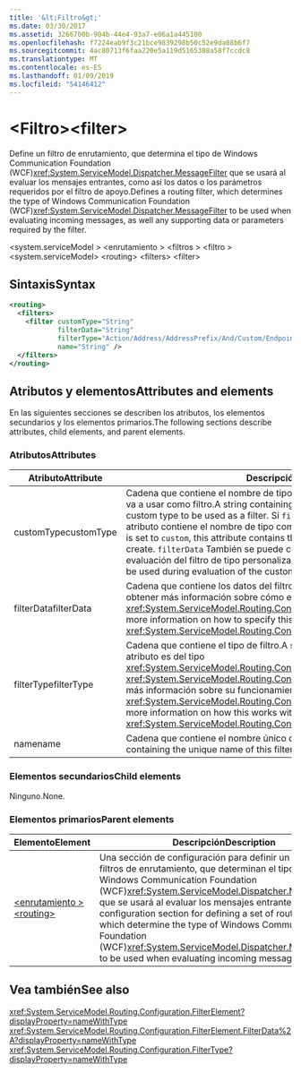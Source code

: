```yaml
---
title: '&lt;Filtro&gt;'
ms.date: 03/30/2017
ms.assetid: 3266700b-904b-44e4-93a7-e06a1a445100
ms.openlocfilehash: f7224eab9f3c21bce9839298b50c52e9da08b6f7
ms.sourcegitcommit: 4ac80713f6faa220e5a119d5165308a58f7ccdc8
ms.translationtype: MT
ms.contentlocale: es-ES
ms.lasthandoff: 01/09/2019
ms.locfileid: "54146412"
---
```

# <a name="ltfiltergt"></a><span data-ttu-id="5ac9b-102">&lt;Filtro&gt;</span><span class="sxs-lookup"><span data-stu-id="5ac9b-102">&lt;filter&gt;</span></span>

<span data-ttu-id="5ac9b-103">Define un filtro de enrutamiento, que determina el tipo de Windows Communication Foundation (WCF)<xref:System.ServiceModel.Dispatcher.MessageFilter> que se usará al evaluar los mensajes entrantes, como así los datos o los parámetros requeridos por el filtro de apoyo.</span><span class="sxs-lookup"><span data-stu-id="5ac9b-103">Defines a routing filter, which determines the type of Windows Communication Foundation (WCF)<xref:System.ServiceModel.Dispatcher.MessageFilter> to be used when evaluating incoming messages, as well any supporting data or parameters required by the filter.</span></span>

<span data-ttu-id="5ac9b-104">\<system.serviceModel > \<enrutamiento > \<filtros > \<filtro ></span><span class="sxs-lookup"><span data-stu-id="5ac9b-104">\<system.serviceModel> \<routing> \<filters> \<filter></span></span>
  
## <a name="syntax"></a><span data-ttu-id="5ac9b-105">Sintaxis</span><span class="sxs-lookup"><span data-stu-id="5ac9b-105">Syntax</span></span>  
  
```xml  
<routing>
  <filters>
    <filter customType="String"
            filterData="String"
            filterType="Action/Address/AddressPrefix/And/Custom/Endpoint/MatchAll/XPath"
            name="String" />
  </filters>
</routing>
```  
  
## <a name="attributes-and-elements"></a><span data-ttu-id="5ac9b-106">Atributos y elementos</span><span class="sxs-lookup"><span data-stu-id="5ac9b-106">Attributes and elements</span></span>

<span data-ttu-id="5ac9b-107">En las siguientes secciones se describen los atributos, los elementos secundarios y los elementos primarios.</span><span class="sxs-lookup"><span data-stu-id="5ac9b-107">The following sections describe attributes, child elements, and parent elements.</span></span>

### <a name="attributes"></a><span data-ttu-id="5ac9b-108">Atributos</span><span class="sxs-lookup"><span data-stu-id="5ac9b-108">Attributes</span></span>

| <span data-ttu-id="5ac9b-109">Atributo</span><span class="sxs-lookup"><span data-stu-id="5ac9b-109">Attribute</span></span>  | <span data-ttu-id="5ac9b-110">Descripción</span><span class="sxs-lookup"><span data-stu-id="5ac9b-110">Description</span></span> |
| ---------- | ----------- |
| <span data-ttu-id="5ac9b-111">customType</span><span class="sxs-lookup"><span data-stu-id="5ac9b-111">customType</span></span> | <span data-ttu-id="5ac9b-112">Cadena que contiene el nombre de tipo completo del tipo personalizado que se va a usar como filtro.</span><span class="sxs-lookup"><span data-stu-id="5ac9b-112">A string containing the fully qualified type name of the custom type to be used as a filter.</span></span> <span data-ttu-id="5ac9b-113">Si `filterType` está establecido en `custom`, este atributo contiene el nombre de tipo completo de la clase para crear.</span><span class="sxs-lookup"><span data-stu-id="5ac9b-113">If `filterType` is set to `custom`, this attribute contains the fully qualified type name of the class to create.</span></span>  <span data-ttu-id="5ac9b-114">`filterData` También se puede contener valores que se usarán durante la evaluación del filtro de tipo personalizado.</span><span class="sxs-lookup"><span data-stu-id="5ac9b-114">`filterData` may also contain values to be used during evaluation of the custom type filter.</span></span> |
| <span data-ttu-id="5ac9b-115">filterData</span><span class="sxs-lookup"><span data-stu-id="5ac9b-115">filterData</span></span> | <span data-ttu-id="5ac9b-116">Cadena que contiene los datos del filtro.</span><span class="sxs-lookup"><span data-stu-id="5ac9b-116">A string containing the filter data.</span></span> <span data-ttu-id="5ac9b-117">Para obtener más información sobre cómo especificar este atributo, vea <xref:System.ServiceModel.Routing.Configuration.FilterElement.FilterData%2A>.</span><span class="sxs-lookup"><span data-stu-id="5ac9b-117">For more information on how to specify this attribute, see <xref:System.ServiceModel.Routing.Configuration.FilterElement.FilterData%2A>.</span></span> |
| <span data-ttu-id="5ac9b-118">filterType</span><span class="sxs-lookup"><span data-stu-id="5ac9b-118">filterType</span></span> | <span data-ttu-id="5ac9b-119">Cadena que contiene el tipo de filtro.</span><span class="sxs-lookup"><span data-stu-id="5ac9b-119">A string containing the filter type.</span></span> <span data-ttu-id="5ac9b-120">Este atributo es del tipo <xref:System.ServiceModel.Routing.Configuration.FilterType>.</span><span class="sxs-lookup"><span data-stu-id="5ac9b-120">This attribute is of <xref:System.ServiceModel.Routing.Configuration.FilterType> type.</span></span>  <span data-ttu-id="5ac9b-121">Para obtener más información sobre su funcionamiento con el atributo `filterData`, vea <xref:System.ServiceModel.Routing.Configuration.FilterElement.FilterData%2A>.</span><span class="sxs-lookup"><span data-stu-id="5ac9b-121">For more information on how this works with the `filterData` attribute, see <xref:System.ServiceModel.Routing.Configuration.FilterElement.FilterData%2A>.</span></span> |
| <span data-ttu-id="5ac9b-122">name</span><span class="sxs-lookup"><span data-stu-id="5ac9b-122">name</span></span>       | <span data-ttu-id="5ac9b-123">Cadena que contiene el nombre único de este elemento de filtro.</span><span class="sxs-lookup"><span data-stu-id="5ac9b-123">A string containing the unique name of this filter element.</span></span> |

### <a name="child-elements"></a><span data-ttu-id="5ac9b-124">Elementos secundarios</span><span class="sxs-lookup"><span data-stu-id="5ac9b-124">Child elements</span></span>

<span data-ttu-id="5ac9b-125">Ninguno.</span><span class="sxs-lookup"><span data-stu-id="5ac9b-125">None.</span></span>

### <a name="parent-elements"></a><span data-ttu-id="5ac9b-126">Elementos primarios</span><span class="sxs-lookup"><span data-stu-id="5ac9b-126">Parent elements</span></span>

| <span data-ttu-id="5ac9b-127">Elemento</span><span class="sxs-lookup"><span data-stu-id="5ac9b-127">Element</span></span> | <span data-ttu-id="5ac9b-128">Descripción</span><span class="sxs-lookup"><span data-stu-id="5ac9b-128">Description</span></span> |
| ------- | ----------- |
| [<span data-ttu-id="5ac9b-129">\<enrutamiento ></span><span class="sxs-lookup"><span data-stu-id="5ac9b-129">\<routing></span></span>](../../../../../docs/framework/configure-apps/file-schema/wcf/routing.md) | <span data-ttu-id="5ac9b-130">Una sección de configuración para definir un conjunto de filtros de enrutamiento, que determinan el tipo de Windows Communication Foundation (WCF)<xref:System.ServiceModel.Dispatcher.MessageFilter> que se usará al evaluar los mensajes entrantes.</span><span class="sxs-lookup"><span data-stu-id="5ac9b-130">A configuration section for defining a set of routing filters, which determine the type of Windows Communication Foundation (WCF)<xref:System.ServiceModel.Dispatcher.MessageFilter> to be used when evaluating incoming messages.</span></span> |

## <a name="see-also"></a><span data-ttu-id="5ac9b-131">Vea también</span><span class="sxs-lookup"><span data-stu-id="5ac9b-131">See also</span></span>

<xref:System.ServiceModel.Routing.Configuration.FilterElement?displayProperty=nameWithType>    
<xref:System.ServiceModel.Routing.Configuration.FilterElement.FilterData%2A?displayProperty=nameWithType>   
<xref:System.ServiceModel.Routing.Configuration.FilterType?displayProperty=nameWithType>   
